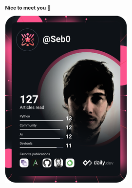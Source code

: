 ### Nice to meet you 👋

<a href="https://app.daily.dev/Seb0"><img src="https://github.com/Seb0/Seb0/blob/main/devcard.svg" width="400" alt="Seb0's Dev Card"/></a>
